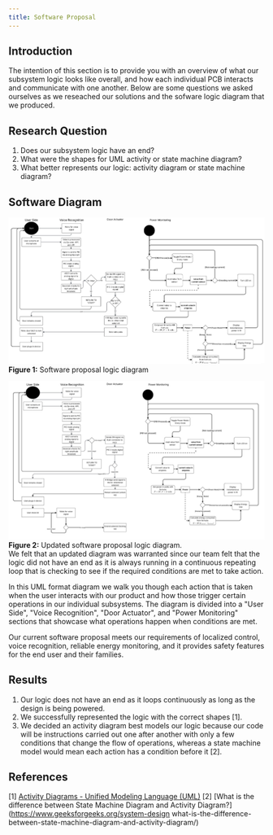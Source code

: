 ```yaml
---
title: Software Proposal
---
```


## Introduction
The intention of this section is to provide you with an overview of what our subsystem logic looks like overall, and how each individual PCB interacts and communicate with one another. Below are some questions we asked ourselves as we reseached our solutions and the sofware logic diagram that we produced.

## Research Question

1. Does our subsystem logic have an end?
2. What were the shapes for UML activity or state machine diagram?
3. What better represents our logic: activity diagram or state machine diagram?

## Software Diagram

![Software logig diagram](Softwarediagram.jpg)<br>
**Figure 1:** Software proposal logic diagram<br>

![Software logic diagram](Softwarediagram2.jpg)
**Figure 2:** Updated software proposal logic diagram.<br>
We felt that an updated diagram was warranted since our team felt that the logic did not have an end as it is always running in a continuous repeating loop that is checking to see if the required conditions are met to take action.

In this UML format diagram we walk you though each action that is taken when the user interacts with our product and how those trigger certain operations in our individual subsystems. The diagram is divided into a "User Side", "Voice Recognition", "Door Actuator", and "Power Monitoring" sections that showcase what operations happen when conditions are met.

Our current software proposal meets our requirements of localized control, voice recognition, reliable energy monitoring, and it provides safety features for the end user and their families.

## Results
1. Our logic does not have an end as it loops continuously as long as the design is being powered.
2. We successfully represented the logic with the correct shapes [1].
3. We decided an activity diagram best models our logic because our code will be instructions carried out one after another with only a few conditions that change the flow of operations, whereas a state machine model would mean each action has a condition before it [2].

## References
[1] [Activity Diagrams - Unified Modeling Language (UML)](https://www.geeksforgeeks.org/system-design/unified-modeling-language-uml-activity-diagrams/)
[2] [What is the difference between State Machine Diagram and Activity Diagram?](https://www.geeksforgeeks.org/system-design what-is-the-difference-between-state-machine-diagram-and-activity-diagram/)


